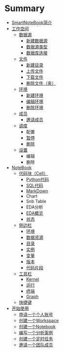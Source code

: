 # Summary

* [SmartNoteBook简介](README.md)
* [工作空间](chapter1.md)
  * [数据源](chapter1/shu-ju-yuan.md)
    * [新建数据源](chapter1/shu-ju-yuan/xin-jian-shu-ju-yuan.md)
    * [数据源类型](chapter1/shu-ju-yuan/shu-ju-yuan-lei-xing.md)
    * [数据库连接](chapter1/shu-ju-yuan/shu-ju-ku-lian-jie.md)
  * [文件](chapter1/wen-jian.md)
    * [新建目录](chapter1/wen-jian/xin-jian-mu-lu.md)
    * [上传文件](chapter1/wen-jian/shang-chuan-wen-jian.md)
    * [下载文件](chapter1/wen-jian/xia-zai-wen-jian.md)
    * [删除文件（夹）](chapter1/wen-jian/shan-chu-wen-jian-ff08-jia-ff09.md)
  * [环境](chapter1/huan-jing.md)
    * [新建环境](chapter1/huan-jing/xin-jian-huan-jing.md)
    * [编辑环境](chapter1/huan-jing/bian-ji-huan-jing.md)
    * [删除环境](chapter1/huan-jing/shan-chu-huan-jing.md)
  * [成员](chapter1/cheng-yuan.md)
    * [邀请成员](chapter1/cheng-yuan/yao-qing-cheng-yuan.md)
  * [调度](chapter1/diao-du.md)
    * 配置
    * [暂停](chapter1/diao-du/zan-ting.md)
    * [删除](chapter1/diao-du/shan-chu.md)
  * [设置](chapter1/she-zhi.md)
    * 编辑
    * 删除
* [NoteBook](bian-ji-qi.md)
  * [代码块（Cell）](bian-ji-qi/dai-ma-kuai.md)
    * [Python代码](bian-ji-qi/dai-ma-kuai/pythondai-ma.md)
    * [SQL代码](bian-ji-qi/dai-ma-kuai/sqldai-ma.md)
    * [MarkDown](bian-ji-qi/dai-ma-kuai/markdown.md)
    * Chart
    * Snb Table
    * EDA分析
    * [EDA概览](bian-ji-qi/dai-ma-kuai/edagai-lan.md)
    * [状态](bian-ji-qi/dai-ma-kuai/zhuang-tai.md)
  * [侧边栏](bian-ji-qi/ce-bian-lan.md)
    * [环境](bian-ji-qi/ce-bian-lan/huan-jing.md)
    * [数据资源](bian-ji-qi/ce-bian-lan/zi-yuan.md)
    * [目录](bian-ji-qi/ce-bian-lan/mu-lu.md)
    * [实例](bian-ji-qi/ce-bian-lan/shi-li.md)
    * [变量](bian-ji-qi/ce-bian-lan/bian-liang.md)
    * [版本](bian-ji-qi/ce-bian-lan/ban-ben.md)
    * [代码片段](bian-ji-qi/ce-bian-lan/dai-ma-pian-duan.md)
  * [工具栏](bian-ji-qi/gong-ju-lan.md)
    * [Kernel](bian-ji-qi/gong-ju-lan/kernel.md)
    * [运行](bian-ji-qi/gong-ju-lan/yun-xing.md)
    * [终端](bian-ji-qi/gong-ju-lan/zhong-duan.md)
    * [Graph](bian-ji-qi/gong-ju-lan/graph.md)
  * [快捷键](bian-ji-qi/kuai-jie-jian.md)
* [开始使用](kai-shi-shi-yong.md)
  * [申请一个个人账号](kai-shi-shi-yong/shen-qing-zhang-hao.md)
  * [创建一个Workspace](kai-shi-shi-yong/chuang-jian-di-yi-ge-workspace.md)
  * [创建一个Notebook](kai-shi-shi-yong/chuang-jian-di-yi-ge-notebook.md)
  * [编写一个分析案例](kai-shi-shi-yong/di-yi-ge-fen-xi-an-li.md)
  * [创建一个定时任务](kai-shi-shi-yong/chuang-jian-yi-ge-ding-shi-ren-wu.md)
  * [邀请一个团队成员](kai-shi-shi-yong/yao-qing-yi-ge-tuan-dui-cheng-yuan.md)

